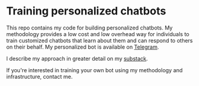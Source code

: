 # Training personalized chatbots
This repo contains my code for building personalized chatbots. My methodology provides a low cost and low overhead way for individuals to train customized chatbots that learn about them and can respond to others on their behalf. My personalized bot is available on [Telegram](https://t.me/batbetbitbotbut_bot). 

I describe my approach in greater detail on my [substack](https://indiequant.substack.com/p/training-personalized-chatbots).

If you're interested in training your own bot using my methodology and infrastructure, contact me.
